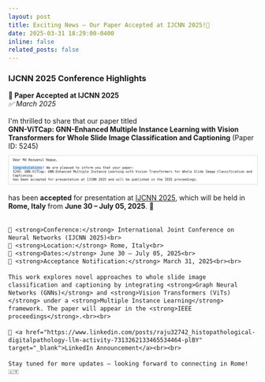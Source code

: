 ```yaml
---
layout: post
title: Exciting News – Our Paper Accepted at IJCNN 2025!🎉
date: 2025-03-31 18:29:00-0400
inline: false
related_posts: false
---
```


<h3>IJCNN 2025 Conference Highlights</h3>

<div class="post">
<article>

<div class="card mt-3" >
  <div class="p-3">
    <strong>🎉 Paper Accepted at IJCNN 2025</strong><br>
    <em>✅ March 2025</em><br><br>
    I'm thrilled to share that our paper titled<br>
    <!-- <strong>"GNN-ViTCap: GNN-Enhanced Multiple Instance Learning with Vision Transformers for Whole Slide Image Classification and Captioning"</strong><br> -->
    <strong>GNN-ViTCap: GNN-Enhanced Multiple Instance Learning with Vision Transformers for Whole Slide Image Classification and Captioning</strong> (Paper ID: 5245)<br>
        <img src="../assets/img/GNN-ViTCap_5245.png" alt="IJCNN 2025 Acceptance for GNN-ViTCap" style="max-width: 100%; margin-top: 10px; margin-bottom: 15px; border: 1px solid #ddd;"><br>
    has been <strong>accepted</strong> for presentation at <a href="https://2025.ijcnn.org/" target="_blank">IJCNN 2025</a>, which will be held in <strong>Rome, Italy</strong> from <strong>June 30 – July 05, 2025</strong>. 🚀<br><br>

    📌 <strong>Conference:</strong> International Joint Conference on Neural Networks (IJCNN 2025)<br>
    📍 <strong>Location:</strong> Rome, Italy<br>
    📅 <strong>Dates:</strong> June 30 – July 05, 2025<br>
    📰 <strong>Acceptance Notification:</strong> March 31, 2025<br><br>

    This work explores novel approaches to whole slide image classification and captioning by integrating <strong>Graph Neural Networks (GNNs)</strong> and <strong>Vision Transformers (ViTs)</strong> under a <strong>Multiple Instance Learning</strong> framework. The paper will appear in the <strong>IEEE proceedings</strong>.<br><br>

    🔗 <a href="https://www.linkedin.com/posts/raju32742_histopathological-digitalpathology-llm-activity-7313262133465534464-plBY" target="_blank">LinkedIn Announcement</a><br><br>

    Stay tuned for more updates — looking forward to connecting in Rome! 🇮🇹
  </div>
</div>

</article>
</div>

